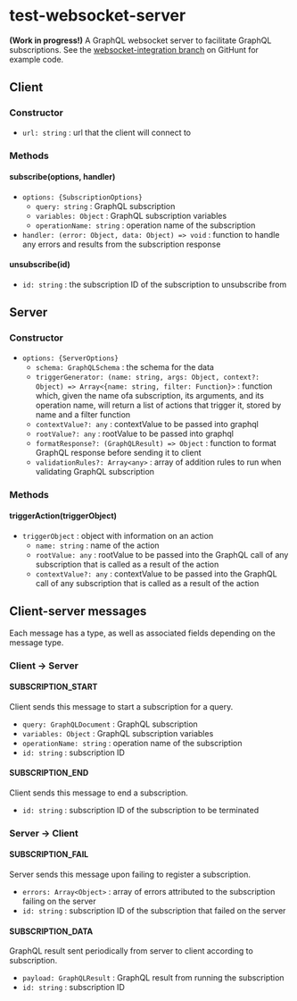 # test-websocket-server
**(Work in progress!)**
A GraphQL websocket server to facilitate GraphQL subscriptions.
See the [websocket-integration branch](https://github.com/apollostack/GitHunt/branches) on GitHunt for example code.
## Client
### Constructor
- `url: string` : url that the client will connect to

### Methods
#### subscribe(options, handler)
- `options: {SubscriptionOptions}`
    * `query: string` : GraphQL subscription
    * `variables: Object` : GraphQL subscription variables
    * `operationName: string` : operation name of the subscription
- `handler: (error: Object, data: Object) => void` : function to handle any errors and results from the subscription response

#### unsubscribe(id)
- `id: string` : the subscription ID of the subscription to unsubscribe from

## Server
### Constructor
- `options: {ServerOptions}`
    * `schema: GraphQLSchema` : the schema for the data
    * `triggerGenerator: (name: string, args: Object, context?: Object) => Array<{name: string, filter: Function}>` : function which,
     given the name ofa subscription, its arguments, and its operation name, will return a list of actions that trigger it, stored by
     name and a filter function
    * `contextValue?: any` : contextValue to be passed into graphql
    * `rootValue?: any` : rootValue to be passed into graphql
    * `formatResponse?: (GraphQLResult) => Object` : function to format GraphQL response before sending it to client
    * `validationRules?: Array<any>` : array of addition rules to run when validating GraphQL subscription

### Methods
#### triggerAction(triggerObject)
- `triggerObject` : object with information on an action
    * `name: string` : name of the action
    * `rootValue: any` : rootValue to be passed into the GraphQL call of any subscription that is called as a result of the action
    * `contextValue?: any` : contextValue to be passed into the GraphQL call of any subscription that is called as a result of the action
    
## Client-server messages
Each message has a type, as well as associated fields depending on the message type.
### Client -> Server
#### SUBSCRIPTION_START
Client sends this message to start a subscription for a query.
- `query: GraphQLDocument` :  GraphQL subscription
- `variables: Object` : GraphQL subscription variables
- `operationName: string` : operation name of the subscription
- `id: string` : subscription ID

#### SUBSCRIPTION_END
Client sends this message to end a subscription.
- `id: string` : subscription ID of the subscription to be terminated

### Server -> Client
#### SUBSCRIPTION_FAIL
Server sends this message upon failing to register a subscription.
- `errors: Array<Object>` : array of errors attributed to the subscription failing on the server
- `id: string` : subscription ID of the subscription that failed on the server

#### SUBSCRIPTION_DATA
GraphQL result sent periodically from server to client according to subscription.
- `payload: GraphQLResult` : GraphQL result from running the subscription
- `id: string` : subscription ID

